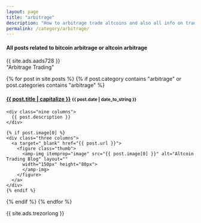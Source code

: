 ```yaml
---
layout: page
title: "arbitrage"
description: "How to arbitrage trade altcoins and also all info on trade bots."
permalink: /category/arbitrage/
---
```


<h4 class="exa">All posts related to <b>bitcoin arbitrage</b> or <b>altcoin arbitrage</b></h4>

{{ site.ads.aads728 }}
<br>
<span id="note">"Arbitrage Trading"</span>

{% for post in site.posts %}
  {% if post.category contains "arbitrage" or post.categories contains "arbitrage" %}
  <h4 class="post">
  <strong>
  <a href="{{ site.url }}{{ site.baseurl }}{{ post.url }}">{{ post.title | capitalize }}</a>
  </strong>
  <small>{{ post.date | date_to_string }}</small>
  </h4>
  <div class="row">

    <div class="nine columns">
      {{ post.description }}
    </div>

    {% if post.image[0] %}
    <div class="three columns">
      <a target="_blank" href="{{ post.url }}">
        <figure class="thumb">
          <amp-img itemprop="image" src="{{ post.image[0] }}" alt="Altcoin Trading Blog" layout=""
          width="150px" height="80px">
          </amp-img>
        </figure>
      </a>
    </div>
    {% endif %}



  </div>

  {% endif %}
{% endfor %}


{{ site.ads.trezorlong }}
